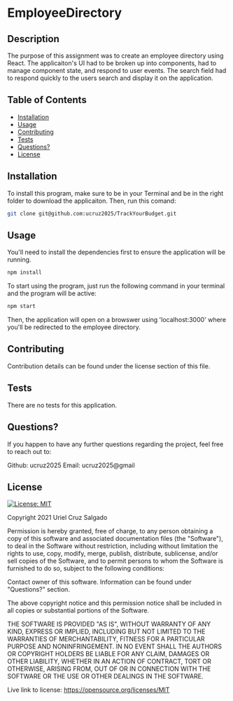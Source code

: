 # EmployeeDirectory

## Description 
The purpose of this assignment was to create an employee directory using React. The applicaiton's UI had to be broken up into components, had to manage component state, and respond to user events. The search field had to respond quickly to the users search and display it on the application.

## Table of Contents

* [Installation](#installation)
* [Usage](#usage)
* [Contributing](#contributing)
* [Tests](#tests)
* [Questions?](#questions?)
* [License](#license)

## Installation
To install this program, make sure to be in your Terminal and be in the right folder to download the applicaiton. Then, run this comand:
```bash
git clone git@github.com:ucruz2025/TrackYourBudget.git
```

## Usage
You'll need to install the dependencies first to ensure the application will be running.
```bash
npm install
```

To start using the program, just run the following command in your terminal and the program will be active:
```bash
npm start
```

Then, the application will open on a browswer using 'localhost:3000' where you'll be redirected to the employee directory.

## Contributing
Contribution details can be found under the license section of this file.

## Tests
There are no tests for this application.

## Questions?
If you happen to have any further questions regarding the project, feel free to reach out to:

Github: ucruz2025
Email: ucruz2025@gmail

## License

[![License: MIT](https://img.shields.io/badge/License-MIT-yellow.svg)](https://opensource.org/licenses/MIT)
  
Copyright 2021 Uriel Cruz Salgado

  Permission is hereby granted, free of charge, to any person obtaining a copy 
  of this software and associated documentation files (the "Software"), to deal 
  in the Software without restriction, including without limitation the rights 
  to use, copy, modify, merge, publish, distribute, sublicense, and/or sell 
  copies of the Software, and to permit persons to whom the Software is furnished 
  to do so, subject to the following conditions:

  Contact owner of this software. Information can be found under "Questions?" section.
      
  The above copyright notice and this permission notice shall be included in 
  all copies or substantial portions of the Software.
      
  THE SOFTWARE IS PROVIDED "AS IS", WITHOUT WARRANTY OF ANY KIND, 
  EXPRESS OR IMPLIED, INCLUDING BUT NOT LIMITED TO THE WARRANTIES OF MERCHANTABILITY, 
  FITNESS FOR A PARTICULAR PURPOSE AND NONINFRINGEMENT. IN NO EVENT SHALL THE 
  AUTHORS OR COPYRIGHT HOLDERS BE LIABLE FOR ANY CLAIM, DAMAGES OR OTHER LIABILITY, 
  WHETHER IN AN ACTION OF CONTRACT, TORT OR OTHERWISE, ARISING FROM, OUT OF OR IN 
  CONNECTION WITH THE SOFTWARE OR THE USE OR OTHER DEALINGS IN THE SOFTWARE.
      
  Live link to license: https://opensource.org/licenses/MIT
